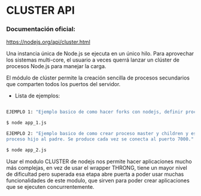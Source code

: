 # CLUSTER API

### Documentación oficial:
https://nodejs.org/api/cluster.html

Una instancia única de Node.js se ejecuta en un único hilo. Para aprovechar los sistemas multi-core, el usuario a veces querrá lanzar un clúster de procesos Node.js para manejar la carga.

El módulo de clúster permite la creación sencilla de procesos secundarios que comparten todos los puertos del servidor.

- Lista de ejemplos:

```sh

EJEMPLO 1: "Ejemplo basico de como hacer forks con nodejs, definir proceso master y childrens."

$ node app_1.js

EJEMPLO 2: "Ejemplo basico de como crear proceso master y children y establecer una comunicación entre un 
proceso hijo al padre. Se produce cada vez se conecta al puerto 7000."

$ node app_2.js

```
Usar el modulo CLUSTER de nodejs nos permite hacer aplicaciones mucho más complejas, en vez de usar el wrapper THRONG, tiene un mayor nivel de dificultad pero superada esa etapa abre puerta a poder usar muchas funcionalidades de este modulo, que sirven para poder crear aplicaciones que se ejecuten concurrentemente.
